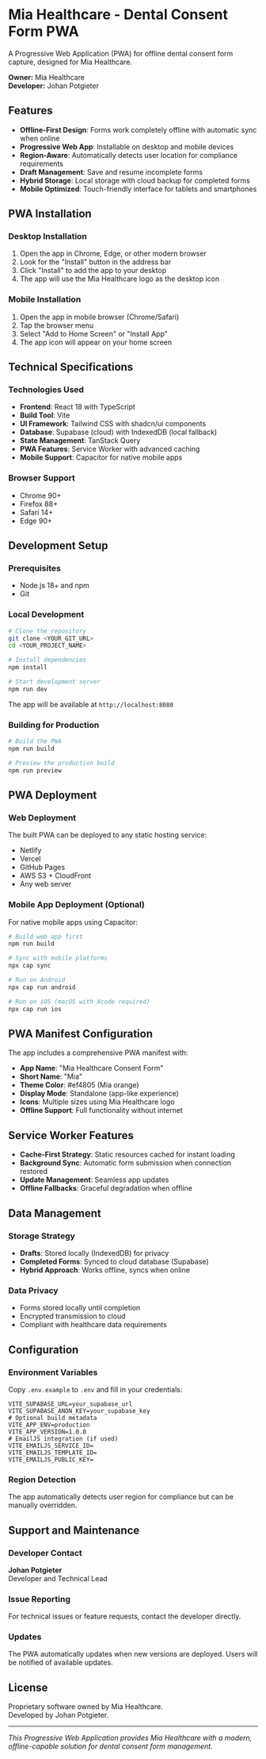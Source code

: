 
# Mia Healthcare - Dental Consent Form PWA

A Progressive Web Application (PWA) for offline dental consent form capture, designed for Mia Healthcare.

**Owner:** Mia Healthcare  
**Developer:** Johan Potgieter

## Features

- **Offline-First Design**: Forms work completely offline with automatic sync when online
- **Progressive Web App**: Installable on desktop and mobile devices
- **Region-Aware**: Automatically detects user location for compliance requirements
- **Draft Management**: Save and resume incomplete forms
- **Hybrid Storage**: Local storage with cloud backup for completed forms
- **Mobile Optimized**: Touch-friendly interface for tablets and smartphones

## PWA Installation

### Desktop Installation
1. Open the app in Chrome, Edge, or other modern browser
2. Look for the "Install" button in the address bar
3. Click "Install" to add the app to your desktop
4. The app will use the Mia Healthcare logo as the desktop icon

### Mobile Installation
1. Open the app in mobile browser (Chrome/Safari)
2. Tap the browser menu
3. Select "Add to Home Screen" or "Install App"
4. The app icon will appear on your home screen

## Technical Specifications

### Technologies Used
- **Frontend**: React 18 with TypeScript
- **Build Tool**: Vite
- **UI Framework**: Tailwind CSS with shadcn/ui components
- **Database**: Supabase (cloud) with IndexedDB (local fallback)
- **State Management**: TanStack Query
- **PWA Features**: Service Worker with advanced caching
- **Mobile Support**: Capacitor for native mobile apps

### Browser Support
- Chrome 90+
- Firefox 88+
- Safari 14+
- Edge 90+

## Development Setup

### Prerequisites
- Node.js 18+ and npm
- Git

### Local Development
```bash
# Clone the repository
git clone <YOUR_GIT_URL>
cd <YOUR_PROJECT_NAME>

# Install dependencies
npm install

# Start development server
npm run dev
```

The app will be available at `http://localhost:8080`

### Building for Production
```bash
# Build the PWA
npm run build

# Preview the production build
npm run preview
```

## PWA Deployment

### Web Deployment
The built PWA can be deployed to any static hosting service:
- Netlify
- Vercel
- GitHub Pages
- AWS S3 + CloudFront
- Any web server

### Mobile App Deployment (Optional)
For native mobile apps using Capacitor:

```bash
# Build web app first
npm run build

# Sync with mobile platforms
npx cap sync

# Run on Android
npx cap run android

# Run on iOS (macOS with Xcode required)
npx cap run ios
```

## PWA Manifest Configuration

The app includes a comprehensive PWA manifest with:
- **App Name**: "Mia Healthcare Consent Form"
- **Short Name**: "Mia"
- **Theme Color**: #ef4805 (Mia orange)
- **Display Mode**: Standalone (app-like experience)
- **Icons**: Multiple sizes using Mia Healthcare logo
- **Offline Support**: Full functionality without internet

## Service Worker Features

- **Cache-First Strategy**: Static resources cached for instant loading
- **Background Sync**: Automatic form submission when connection restored
- **Update Management**: Seamless app updates
- **Offline Fallbacks**: Graceful degradation when offline

## Data Management

### Storage Strategy
- **Drafts**: Stored locally (IndexedDB) for privacy
- **Completed Forms**: Synced to cloud database (Supabase)
- **Hybrid Approach**: Works offline, syncs when online

### Data Privacy
- Forms stored locally until completion
- Encrypted transmission to cloud
- Compliant with healthcare data requirements

## Configuration

### Environment Variables
Copy `.env.example` to `.env` and fill in your credentials:
```
VITE_SUPABASE_URL=your_supabase_url
VITE_SUPABASE_ANON_KEY=your_supabase_key
# Optional build metadata
VITE_APP_ENV=production
VITE_APP_VERSION=1.0.0
# EmailJS integration (if used)
VITE_EMAILJS_SERVICE_ID=
VITE_EMAILJS_TEMPLATE_ID=
VITE_EMAILJS_PUBLIC_KEY=
```

### Region Detection
The app automatically detects user region for compliance but can be manually overridden.

## Support and Maintenance

### Developer Contact
**Johan Potgieter**  
Developer and Technical Lead

### Issue Reporting
For technical issues or feature requests, contact the developer directly.

### Updates
The PWA automatically updates when new versions are deployed. Users will be notified of available updates.

## License

Proprietary software owned by Mia Healthcare.  
Developed by Johan Potgieter.

---

*This Progressive Web Application provides Mia Healthcare with a modern, offline-capable solution for dental consent form management.*
